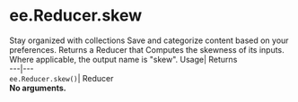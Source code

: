  
#  ee.Reducer.skew 
Stay organized with collections  Save and categorize content based on your preferences. 
Returns a Reducer that Computes the skewness of its inputs. Where applicable, the output name is "skew". Usage| Returns  
---|---  
`ee.Reducer.skew()`| Reducer  
**No arguments.**
